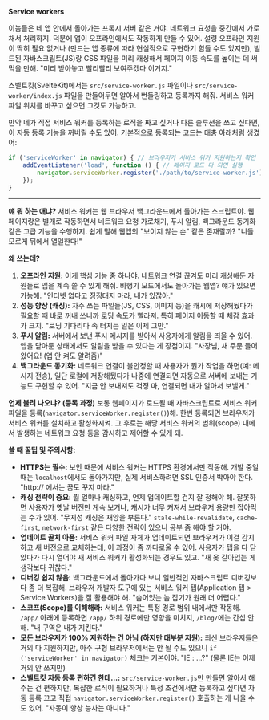 **Service workers**

이놈들은 네 앱 안에서 돌아가는 프록시 서버 같은 거야. 네트워크 요청을 중간에서 가로채서 처리하지. 덕분에 앱이 오프라인에서도 작동하게 만들 수 있어. 설령 오프라인 지원이 딱히 필요 없거나 (만드는 앱 종류에 따라 현실적으로 구현하기 힘들 수도 있지만), 빌드된 자바스크립트(JS)랑 CSS 파일을 미리 캐싱해서 페이지 이동 속도를 높이는 데 써먹을 만해. "미리 받아놓고 빨리빨리 보여주겠다 이거지."

스벨트킷(SvelteKit)에서는 `src/service-worker.js` 파일이나 `src/service-worker/index.js` 파일을 만들어두면 알아서 번들링하고 등록까지 해줘. 서비스 워커 파일 위치를 바꾸고 싶으면 그것도 가능하고.

만약 네가 직접 서비스 워커를 등록하는 로직을 짜고 싶거나 다른 솔루션을 쓰고 싶다면, 이 자동 등록 기능을 꺼버릴 수도 있어. 기본적으로 등록되는 코드는 대충 아래처럼 생겼어:

```javascript
if ('serviceWorker' in navigator) { // 브라우저가 서비스 워커 지원하는지 확인
	addEventListener('load', function () { // 페이지 로드 다 되면 실행
		navigator.serviceWorker.register('./path/to/service-worker.js'); // 서비스 워커 파일 등록
	});
}
```

---

**얘 뭐 하는 애냐?**
서비스 워커는 웹 브라우저 백그라운드에서 돌아가는 스크립트야. 웹페이지랑은 별개로 작동하면서 네트워크 요청 가로채기, 푸시 알림, 백그라운드 동기화 같은 고급 기능을 수행하지. 쉽게 말해 웹앱의 "보이지 않는 손" 같은 존재랄까? "니들 모르게 뒤에서 열일한다!"

**왜 쓰는데?**
1.  **오프라인 지원:** 이게 핵심 기능 중 하나야. 네트워크 연결 끊겨도 미리 캐싱해둔 자원들로 앱을 계속 쓸 수 있게 해줘. 비행기 모드에서도 돌아가는 웹앱? 얘가 있으면 가능해. "인터넷 없다고 징징대지 마라, 내가 있잖아."
2.  **성능 향상 (캐싱):** 자주 쓰는 파일들(JS, CSS, 이미지 등)을 캐시에 저장해뒀다가 필요할 때 바로 꺼내 쓰니까 로딩 속도가 빨라져. 특히 페이지 이동할 때 체감 효과가 크지. "로딩 기다리다 속 터지는 일은 이제 그만."
3.  **푸시 알림:** 서버에서 보낸 푸시 메시지를 받아서 사용자에게 알림을 띄울 수 있어. 앱을 닫아둔 상태에서도 알림을 받을 수 있다는 게 장점이지. "사장님, 새 주문 들어왔어요! (앱 안 켜도 알려줌)"
4.  **백그라운드 동기화:** 네트워크 연결이 불안정할 때 사용자가 뭔가 작업을 하면(예: 메시지 전송), 일단 로컬에 저장해뒀다가 나중에 연결되면 자동으로 서버에 보내는 기능도 구현할 수 있어. "지금 안 보내져도 걱정 마, 연결되면 내가 알아서 보낼게."

**언제 불려 나오냐? (등록 과정)**
보통 웹페이지가 로드될 때 자바스크립트로 서비스 워커 파일을 등록(`navigator.serviceWorker.register()`)해. 한번 등록되면 브라우저가 서비스 워커를 설치하고 활성화시켜. 그 후로는 해당 서비스 워커의 범위(scope) 내에서 발생하는 네트워크 요청 등을 감시하고 제어할 수 있게 돼.

**쓸 때 꿀팁 및 주의사항:**
*   **HTTPS는 필수:** 보안 때문에 서비스 워커는 HTTPS 환경에서만 작동해. 개발 중일 때는 `localhost`에서도 돌아가지만, 실제 서비스하려면 SSL 인증서 박아야 한다. "http:// 에서는 꿈도 꾸지 마라."
*   **캐싱 전략이 중요:** 뭘 얼마나 캐싱하고, 언제 업데이트할 건지 잘 정해야 해. 잘못하면 사용자가 옛날 버전만 계속 보거나, 캐시가 너무 커져서 브라우저 용량만 잡아먹는 수가 있어. "무지성 캐싱은 재앙을 부른다." `stale-while-revalidate`, `cache-first`, `network-first` 같은 다양한 전략이 있으니 공부 좀 해야 할 거야.
*   **업데이트 골치 아픔:** 서비스 워커 파일 자체가 업데이트되면 브라우저가 이걸 감지하고 새 버전으로 교체하는데, 이 과정이 좀 까다로울 수 있어. 사용자가 탭을 다 닫았다가 다시 열어야 새 서비스 워커가 활성화되는 경우도 있고. "새 옷 갈아입는 게 생각보다 귀찮다."
*   **디버깅 쉽지 않음:** 백그라운드에서 돌아가다 보니 일반적인 자바스크립트 디버깅보다 좀 더 복잡해. 브라우저 개발자 도구에 있는 서비스 워커 탭(Application 탭 > Service Workers)을 잘 활용해야 해. "숨어있는 놈 잡기가 원래 더 어렵다."
*   **스코프(Scope)를 이해해라:** 서비스 워커는 특정 경로 범위 내에서만 작동해. `/app/` 아래에 등록하면 `/app/` 하위 경로에만 영향을 미치지, `/blog/`에는 간섭 안 해. "내 구역은 내가 지킨다."
*   **모든 브라우저가 100% 지원하는 건 아님 (하지만 대부분 지원):** 최신 브라우저들은 거의 다 지원하지만, 아주 구형 브라우저에서는 안 될 수도 있으니 `if ('serviceWorker' in navigator)` 체크는 기본이야. "IE : ...?" (물론 IE는 이제 거의 안 쓰지만)
*   **스벨트킷 자동 등록 편하긴 한데...:** `src/service-worker.js`만 만들면 알아서 해주는 건 편하지만, 복잡한 로직이 필요하거나 특정 조건에서만 등록하고 싶다면 자동 등록 끄고 직접 `navigator.serviceWorker.register()` 호출하는 게 나을 수도 있어. "자동이 항상 능사는 아니다."
